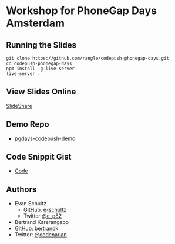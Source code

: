 # Workshop for PhoneGap Days Amsterdam

## Running the Slides

```shell
git clone https://github.com/rangle/codepush-phonegap-days.git
cd codepush-phonegap-days
npm install -g live-server
live-server .
```

## View Slides Online

[SlideShare](http://www.slideshare.net/EvanSchultz1/hotpush-with-ionic-2-and-codepush-62592337)

## Demo Repo

* [pgdays-codepush-demo](https://github.com/rangle/pgdays-codepush-demo)

## Code Snippit Gist

* [Code](http://bit.ly/22hPKC4)


## Authors

* Evan Schultz
  * GitHub: [e-schultz](https://github.com/e-schultz)
  * Twitter [@e_p82](https://twitter.com/e_p82)
* Bertrand Karerangabo
 * GitHub: [bertrandk](https://github.com/bertrandk)
 * Twitter: [@codenarian](https://twitter.com/codenarian)

